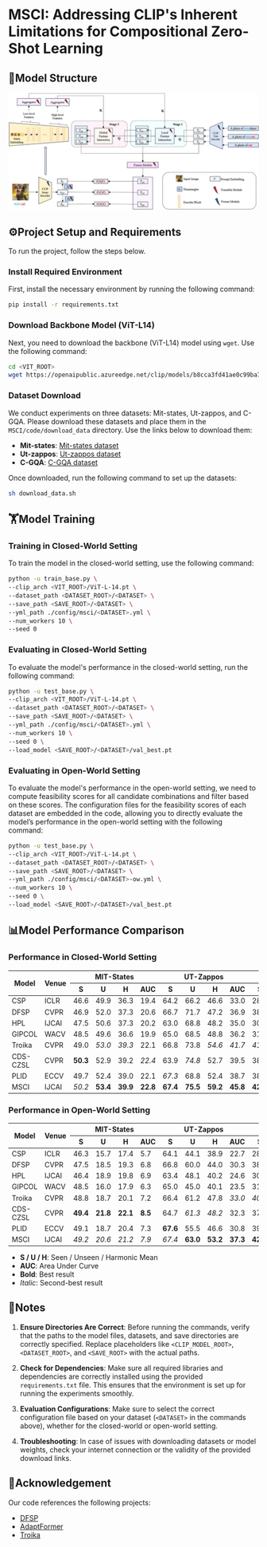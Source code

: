# MSCI: Addressing CLIP's Inherent Limitations for Compositional Zero-Shot Learning

## 🧠Model Structure
![项目结构图](./github_structure.jpg)




## ⚙️Project Setup and Requirements

To run the project, follow the steps below.

### Install Required Environment

First, install the necessary environment by running the following command:

```bash
pip install -r requirements.txt
```

### Download Backbone Model (ViT-L14)

Next, you need to download the backbone (ViT-L14) model using `wget`. Use the following command:

```bash
cd <VIT_ROOT>
wget https://openaipublic.azureedge.net/clip/models/b8cca3fd41ae0c99ba7e8951adf17d267cdb84cd88be6f7c2e0eca1737a03836/ViT-L-14.pt
```

### Dataset Download

We conduct experiments on three datasets: Mit-states, Ut-zappos, and C-GQA. Please download these datasets and place them in the `MSCI/code/download_data` directory. Use the links below to download them:

- **Mit-states**: [Mit-states dataset](https://web.mit.edu/phillipi/Public/states_and_transformations/index.html)
- **Ut-zappos**: [Ut-zappos dataset](https://vision.cs.utexas.edu/projects/finegrained/utzap50k/)
- **C-GQA**: [C-GQA dataset](https://github.com/ExplainableML/czsl)

Once downloaded, run the following command to set up the datasets:

```bash
sh download_data.sh
```

## 🏋️Model Training

### Training in Closed-World Setting

To train the model in the closed-world setting, use the following command:

```bash
python -u train_base.py \
--clip_arch <VIT_ROOT>/ViT-L-14.pt \
--dataset_path <DATASET_ROOT>/<DATASET> \
--save_path <SAVE_ROOT>/<DATASET> \
--yml_path ./config/msci/<DATASET>.yml \
--num_workers 10 \
--seed 0
```

### Evaluating in Closed-World Setting

To evaluate the model's performance in the closed-world setting, run the following command:

```bash
python -u test_base.py \
--clip_arch <VIT_ROOT>/ViT-L-14.pt \
--dataset_path <DATASET_ROOT>/<DATASET> \
--save_path <SAVE_ROOT>/<DATASET> \
--yml_path ./config/msci/<DATASET>.yml \
--num_workers 10 \
--seed 0 \
--load_model <SAVE_ROOT>/<DATASET>/val_best.pt
```

### Evaluating in Open-World Setting

To evaluate the model's performance in the open-world setting, we need to compute feasibility scores for all candidate combinations and filter based on these scores. The configuration files for the feasibility scores of each dataset are embedded in the code, allowing you to directly evaluate the model’s performance in the open-world setting with the following command:

```bash
python -u test_base.py \
--clip_arch <VIT_ROOT>/ViT-L-14.pt \
--dataset_path <DATASET_ROOT>/<DATASET> \
--save_path <SAVE_ROOT>/<DATASET> \
--yml_path ./config/msci/<DATASET>-ow.yml \
--num_workers 10 \
--seed 0 \
--load_model <SAVE_ROOT>/<DATASET>/val_best.pt
```


## 📊Model Performance Comparison 

<h3>Performance in Closed-World Setting</h3>

<table>
  <thead>
    <tr>
      <th rowspan="2">Model</th>
      <th rowspan="2">Venue</th>
      <th colspan="4">MIT-States</th>
      <th colspan="4">UT-Zappos</th>
      <th colspan="4">C-GQA</th>
    </tr>
    <tr>
      <th>S</th><th>U</th><th>H</th><th>AUC</th>
      <th>S</th><th>U</th><th>H</th><th>AUC</th>
      <th>S</th><th>U</th><th>H</th><th>AUC</th>
    </tr>
  </thead>
  <tbody>
    <tr><td>CSP</td><td>ICLR</td><td>46.6</td><td>49.9</td><td>36.3</td><td>19.4</td><td>64.2</td><td>66.2</td><td>46.6</td><td>33.0</td><td>28.8</td><td>26.8</td><td>20.5</td><td>6.2</td></tr>
    <tr><td>DFSP</td><td>CVPR</td><td>46.9</td><td>52.0</td><td>37.3</td><td>20.6</td><td>66.7</td><td>71.7</td><td>47.2</td><td>36.9</td><td>38.2</td><td>32.9</td><td>27.1</td><td>10.5</td></tr>
    <tr><td>HPL</td><td>IJCAI</td><td>47.5</td><td>50.6</td><td>37.3</td><td>20.2</td><td>63.0</td><td>68.8</td><td>48.2</td><td>35.0</td><td>30.8</td><td>28.4</td><td>22.4</td><td>7.2</td></tr>
    <tr><td>GIPCOL</td><td>WACV</td><td>48.5</td><td>49.6</td><td>36.6</td><td>19.9</td><td>65.0</td><td>68.5</td><td>48.8</td><td>36.2</td><td>31.9</td><td>28.4</td><td>22.5</td><td>7.1</td></tr>
    <tr><td>Troika</td><td>CVPR</td><td>49.0</td><td><em>53.0</em></td><td><em>39.3</em></td><td>22.1</td><td>66.8</td><td>73.8</td><td><em>54.6</em></td><td><em>41.7</em></td><td><em>41.0</em></td><td><em>35.7</em></td><td><em>29.4</em></td><td><em>12.4</em></td></tr>
    <tr><td>CDS-CZSL</td><td>CVPR</td><td><strong>50.3</strong></td><td>52.9</td><td>39.2</td><td><em>22.4</em></td><td>63.9</td><td><em>74.8</em></td><td>52.7</td><td>39.5</td><td>38.3</td><td>34.2</td><td>28.1</td><td>11.1</td></tr>
    <tr><td>PLID</td><td>ECCV</td><td>49.7</td><td>52.4</td><td>39.0</td><td>22.1</td><td><em>67.3</em></td><td>68.8</td><td>52.4</td><td>38.7</td><td>38.8</td><td>33.0</td><td>27.9</td><td>11.0</td></tr>
    <tr><td>MSCI</td><td>IJCAI</td><td><em>50.2</em></td><td><strong>53.4</strong></td><td><strong>39.9</strong></td><td><strong>22.8</strong></td><td><strong>67.4</strong></td><td><strong>75.5</strong></td><td><strong>59.2</strong></td><td><strong>45.8</strong></td><td><strong>42.4</strong></td><td><strong>38.2</strong></td><td><strong>31.7</strong></td><td><strong>14.2</strong></td></tr>
  </tbody>
</table>



<h3>Performance in Open-World Setting</h3>

<table>
  <thead>
    <tr>
      <th rowspan="2">Model</th>
      <th rowspan="2">Venue</th>
      <th colspan="4">MIT-States</th>
      <th colspan="4">UT-Zappos</th>
      <th colspan="4">C-GQA</th>
    </tr>
    <tr>
      <th>S</th><th>U</th><th>H</th><th>AUC</th>
      <th>S</th><th>U</th><th>H</th><th>AUC</th>
      <th>S</th><th>U</th><th>H</th><th>AUC</th>
    </tr>
  </thead>
  <tbody>
    <tr><td>CSP</td><td>ICLR</td><td>46.3</td><td>15.7</td><td>17.4</td><td>5.7</td><td>64.1</td><td>44.1</td><td>38.9</td><td>22.7</td><td>28.7</td><td>5.2</td><td>6.9</td><td>1.2</td></tr>
    <tr><td>DFSP</td><td>CVPR</td><td>47.5</td><td>18.5</td><td>19.3</td><td>6.8</td><td>66.8</td><td>60.0</td><td>44.0</td><td>30.3</td><td>38.3</td><td>7.2</td><td>10.4</td><td>2.4</td></tr>
    <tr><td>HPL</td><td>IJCAI</td><td>46.4</td><td>18.9</td><td>19.8</td><td>6.9</td><td>63.4</td><td>48.1</td><td>40.2</td><td>24.6</td><td>30.1</td><td>5.8</td><td>7.5</td><td>1.4</td></tr>
    <tr><td>GIPCOL</td><td>WACV</td><td>48.5</td><td>16.0</td><td>17.9</td><td>6.3</td><td>65.0</td><td>45.0</td><td>40.1</td><td>23.5</td><td>31.6</td><td>5.5</td><td>7.3</td><td>1.3</td></tr>
    <tr><td>Troika</td><td>CVPR</td><td>48.8</td><td>18.7</td><td>20.1</td><td>7.2</td><td>66.4</td><td>61.2</td><td>47.8</td><td><em>33.0</em></td><td><em>40.8</em></td><td>7.9</td><td>10.9</td><td><em>2.7</em></td></tr>
    <tr><td>CDS-CZSL</td><td>CVPR</td><td><strong>49.4</strong></td><td><strong>21.8</strong></td><td><strong>22.1</strong></td><td><strong>8.5</strong></td><td>64.7</td><td><em>61.3</em></td><td><em>48.2</em></td><td>32.3</td><td>37.6</td><td><em>8.2</em></td><td><em>11.6</em></td><td><em>2.7</em></td></tr>
    <tr><td>PLID</td><td>ECCV</td><td>49.1</td><td>18.7</td><td>20.4</td><td>7.3</td><td><strong>67.6</strong></td><td>55.5</td><td>46.6</td><td>30.8</td><td>39.1</td><td>7.5</td><td>10.6</td><td>2.5</td></tr>
    <tr><td>MSCI</td><td>IJCAI</td><td><em>49.2</em></td><td><em>20.6</em></td><td><em>21.2</em></td><td><em>7.9</em></td><td><em>67.4</em></td><td><strong>63.0</strong></td><td><strong>53.2</strong></td><td><strong>37.3</strong></td><td><strong>42.0</strong></td><td><strong>10.6</strong></td><td><strong>13.7</strong></td><td><strong>3.8</strong></td></tr>
  </tbody>
</table>

- **S / U / H**: Seen / Unseen / Harmonic Mean
- **AUC**: Area Under Curve
- **Bold**: Best result
- *Italic*: Second-best result





## 📝Notes

1. **Ensure Directories Are Correct**: Before running the commands, verify that the paths to the model files, datasets, and save directories are correctly specified. Replace placeholders like `<CLIP_MODEL_ROOT>`, `<DATASET_ROOT>`, and `<SAVE_ROOT>` with the actual paths.

2. **Check for Dependencies**: Make sure all required libraries and dependencies are correctly installed using the provided `requirements.txt` file. This ensures that the environment is set up for running the experiments smoothly.

3. **Evaluation Configurations**: Make sure to select the correct configuration file based on your dataset (`<DATASET>` in the commands above), whether for the closed-world or open-world setting.

4. **Troubleshooting**: In case of issues with downloading datasets or model weights, check your internet connection or the validity of the provided download links.


## 🙏Acknowledgement

Our code references the following projects:

* [DFSP](https://github.com/Forest-art/DFSP)
* [AdaptFormer](https://github.com/ShoufaChen/AdaptFormer)
* [Troika](https://github.com/bighuang624/Troika)










